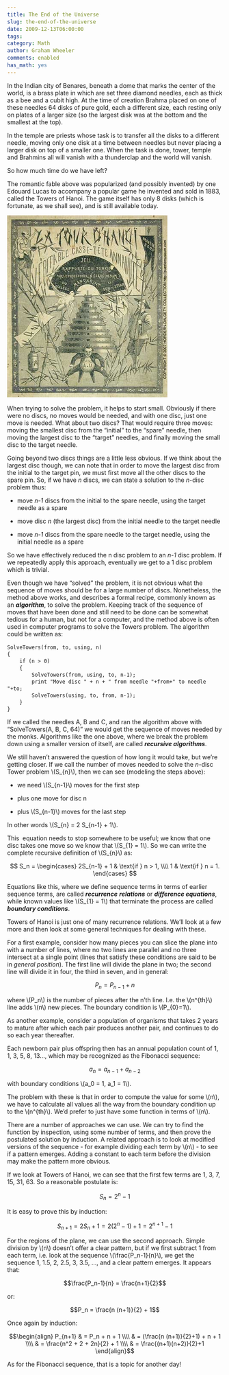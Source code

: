 ```yaml
---
title: The End of the Universe
slug: the-end-of-the-universe
date: 2009-12-13T06:00:00
tags: 
category: Math
author: Graham Wheeler
comments: enabled
has_math: yes
---
```


In the Indian city of Benares, beneath a dome that marks the center of
the world, is a brass plate in which are set three diamond needles, each
as thick as a bee and a cubit high. At the time of creation Brahma
placed on one of these needles 64 disks of pure gold, each a different
size, each resting only on plates of a larger size (so the largest disk
was at the bottom and the smallest at the top).

In the temple are priests whose task is to transfer all the disks to a
different needle, moving only one disk at a time between needles but
never placing a larger disk on top of a smaller one. When the task is
done, tower, temple and Brahmins all will vanish with a thunderclap and
the world will vanish.

So how much time do we have left?
<!-- TEASER_END -->

The romantic fable above was popularized (and possibly invented) by one
Edouard Lucas to accompany a popular game he invented and sold in 1883,
called the Towers of Hanoi. The game itself has only 8 disks (which is
fortunate, as we shall see), and is still available today.

![An original Edouard Lucas puzzle. Photo courtesy of the Puzzle Museum.  (C)2009 Hordern-Dalgety Collection <http://puzzlemuseum.org>)](/img/200703_hanoi_1st_lab_375.jpg)

When trying to solve the problem, it helps to start small. Obviously if
there were no discs, no moves would be needed, and with one disc, just
one move is needed. What about two discs? That would require three
moves: moving the smallest disc from the “initial” to the “spare”
needle, then moving the largest disc to the “target” needles, and
finally moving the small disc to the target needle.

Going beyond two discs things are a little less obvious. If we think
about the largest disc though, we can note that in order to move the
largest disc from the initial to the target pin, we must first move all
the other discs to the spare pin. So, if we have *n* discs, we can state
a solution to the *n*-disc problem thus:

- move *n-1* discs from the initial to the spare needle, using the
target needle as a spare

- move disc *n* (the largest disc) from the initial needle to the target
needle

- move *n-1* discs from the spare needle to the target needle, using the
initial needle as a spare

So we have effectively reduced the n disc problem to an *n-1* disc
problem. If we repeatedly apply this approach, eventually we get to a 1
disc problem which is trivial.

Even though we have “solved” the problem, it is not obvious what the
sequence of moves should be for a large number of discs. Nonetheless,
the method above works, and describes a formal recipe, commonly known as
an ***algorithm***, to solve the problem. Keeping track of the sequence
of moves that have been done and still need to be done can be somewhat
tedious for a human, but not for a computer, and the method above is
often used in computer programs to solve the Towers problem. The
algorithm could be written as:

    SolveTowers(from, to, using, n)
    {
    	if (n > 0)
        {
            SolveTowers(from, using, to, n-1);
            print "Move disc " + n + " from needle "+from+" to needle "+to;
            SolveTowers(using, to, from, n-1);
        }
    }

If we called the needles A, B and C, and ran the algorithm above with
“SolveTowers(A, B, C, 64)” we would get the sequence of moves needed by
the monks. Algorithms like the one above, where we break the problem
down using a smaller version of itself, are called ***recursive
algorithms***.

We still haven’t answered the question of how long it would take, but
we’re getting closer. If we call the number of moves needed to solve the
*n*-disc Tower problem \\(S_{n}\\), then we can see (modeling the
steps above):

- we need \\(S_{n-1}\\) moves for the first step

- plus one move for disc n

- plus \\(S_{n-1}\\) moves for the last step

In other words \\(S_{n} = 2 S_{n-1} + 1\\).

This  equation needs to stop somewhere to be useful; we know that one
disc takes one move so we know that \\(S_{1} = 1\\). So we can write
the complete recursive definition of \\(S_{n}\\) as:

$$ S_n = \begin{cases} 
2S_{n-1} + 1 & \text{if } n > 1, \\\\
1 & \text{if } n = 1. 
\end{cases} $$

Equations like this, where we define sequence terms in terms of earlier
sequence terms, are called ***recurrence** **relations*** or
***difference equations***, while known values like \\(S_{1} = 1\\)
that terminate the process are called ***boundary conditions***.

Towers of Hanoi is just one of many recurrence relations. We’ll look at
a few more and then look at some general techniques for dealing with
these.

For a first example, consider how many pieces you can slice the plane
into with a number of lines, where no two lines are parallel and no
three intersect at a single point (lines that satisfy these conditions
are said to be in *general position*). The first line will divide the
plane in two; the second line will divide it in four, the third in
seven, and in general:

$$P_n = P_{n-1} + n$$

where \\(P_n\\) is the number of pieces after the n’th line. I.e.
the \\(n^{th}\\) line adds \\(n\\) new pieces. The boundary
condition is \\(P_{0}=1\\).

As another example, consider a population of organisms that takes 2
years to mature after which each pair produces another pair, and
continues to do so each year thereafter.

Each newborn pair plus offspring then has an annual population count of
1, 1, 3, 5, 8, 13…, which may be recognized as the Fibonacci sequence:

$$a_n = a_{n-1} + a_{n-2}$$

with boundary conditions \\(a_0 = 1, a_1 = 1\\).

The problem with these is that in order to compute the value for
some \\(n\\), we have to calculate all values all the way from the
boundary condition up to the \\(n^{th}\\). We’d prefer to just have
some function in terms of \\(n\\).

There are a number of approaches we can use. We can try to find the
function by inspection, using some number of terms, and then prove the
postulated solution by induction. A related approach is to look at
modified versions of the sequence - for example dividing each term
by \\(n\\) - to see if a pattern emerges. Adding a constant to each
term before the division may make the pattern more obvious.

If we look at Towers of Hanoi, we can see that the first few terms are
1, 3, 7, 15, 31, 63. So a reasonable postulate is:

$$S_n = 2^n - 1$$

It is easy to prove this by induction:

$$S_{n+1} = 2 S_n + 1 = 2 (2^n - 1) + 1 = 2^{n+1} - 1$$

For the regions of the plane, we can use the second approach. Simple
division by \\(n\\) doesn’t offer a clear pattern, but if we first
subtract 1 from each term, i.e. look at the sequence
\\(\frac{P_n-1}{n}\\), we get the sequence 1, 1.5, 2, 2.5, 3, 3.5, …, and
a clear pattern emerges. It appears that:

$$\frac{P_n-1}{n} = \frac{n+1}{2}$$

or:

$$P_n = \frac{n (n+1)}{2} + 1$$

Once again by induction:

$$\begin{align}
P_{n+1} & = P_n + n + 1 \\\\
        & = (\frac{n (n+1)}{2}+1) + n + 1 \\\\
        & = \frac{n^2 + 2 + 2n}{2} + 1 \\\\
        & = \frac{(n+1)(n+2)}{2}+1
\end{align}$$

As for the Fibonacci sequence, that is a topic for another day!
